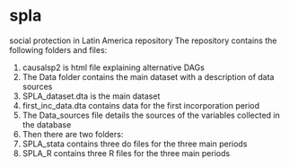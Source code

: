# spla
 social protection in Latin America repository
The repository contains the following folders and files:
1. causalsp2 is html file explaining alternative DAGs
2. The Data folder contains the main dataset with a description of data sources
3. SPLA_dataset.dta is the main dataset
4. first_inc_data.dta contains data for the first incorporation period
5. The Data_sources file details the sources of the variables collected in the database
6. Then there are two folders:
7. SPLA_stata contains three do files for the three main periods
8. SPLA_R contains three R files for the three main periods
   
